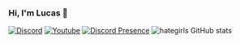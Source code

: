 
### Hi, I'm Lucas 👋

[![Discord](	https://img.shields.io/badge/Discord-7289DA?style=for-the-badge&logo=discord&logoColor=white)](https://discord.gg/uBEGzw78cq)
[![Youtube](https://img.shields.io/badge/YouTube-FF0000?style=for-the-badge&logo=youtube&logoColor=white)](https://www.youtube.com/channel/UCrRtRpG9UylSHw2GnZLR0lA)
[![Discord Presence](https://lanyard.cnrad.dev/api/1080910114409697410)](https://discord.com/users/1080910114409697410)
![hategirls GitHub stats](https://github-readme-stats.vercel.app/api?username=iu6v&show_icons=true&theme=dracula)
